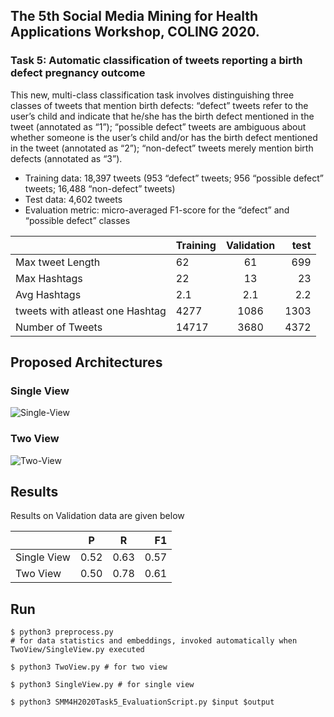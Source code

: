## **The 5th Social Media Mining for Health Applications** Workshop, COLING 2020.

### **Task 5**: **Automatic classification of tweets reporting a birth defect pregnancy outcome**

This new, multi-class classification task involves distinguishing three classes of tweets that mention birth defects: “defect” tweets refer to the user’s child and indicate that he/she has the birth defect mentioned in the tweet (annotated as “1”); “possible defect” tweets are ambiguous about whether someone is the user’s child and/or has the birth defect mentioned in the tweet (annotated as “2”); “non-defect” tweets merely mention birth defects (annotated as “3”).

* Training data: 18,397 tweets (953 “defect” tweets; 956 “possible defect” tweets; 16,488 “non-defect” tweets)
* Test data: 4,602 tweets
* Evaluation metric: micro-averaged F1-score for the “defect” and “possible defect” classes

|                | Training      | Validation    | test  |
| -------------- | ------------- |:-------------:| -----:|
|Max tweet Length|62| 61 |  699  |
|Max Hashtags    |22| 13      |   23  |
|Avg Hashtags    |2.1| 2.1      |  2.2  |
|tweets with atleast one Hashtag|4277|  1086     | 1303  |
|Number of Tweets|14717| 3680 |   4372 |


## Proposed Architectures

### Single View
![Single-View](https://github.com/Saichethan/SMM4H/blob/master/images/Single%20View.png)

### Two View
![Two-View](https://github.com/Saichethan/SMM4H/blob/master/images/Two%20View.png)



## Results

Results on Validation data are given below

|                | P      | R   | F1  |
| -------------- | ------------- |:-------------:| -----:|
|Single View|0.52| 0.63 |  0.57  |
|Two View|0.50| 0.78      |   0.61  |


## Run

```
$ python3 preprocess.py
# for data statistics and embeddings, invoked automatically when TwoView/SingleView.py executed 

$ python3 TwoView.py # for two view

$ python3 SingleView.py # for single view

$ python3 SMM4H2020Task5_EvaluationScript.py $input $output

```

